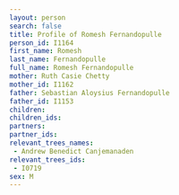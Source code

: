 ```yaml
---
layout: person
search: false
title: Profile of Romesh Fernandopulle
person_id: I1164
first_name: Romesh
last_name: Fernandopulle
full_name: Romesh Fernandopulle
mother: Ruth Casie Chetty
mother_id: I1162
father: Sebastian Aloysius Fernandopulle
father_id: I1153
children:
children_ids:
partners:
partner_ids:
relevant_trees_names:
 - Andrew Benedict Canjemanaden
relevant_trees_ids:
 - I0719
sex: M
---
```


